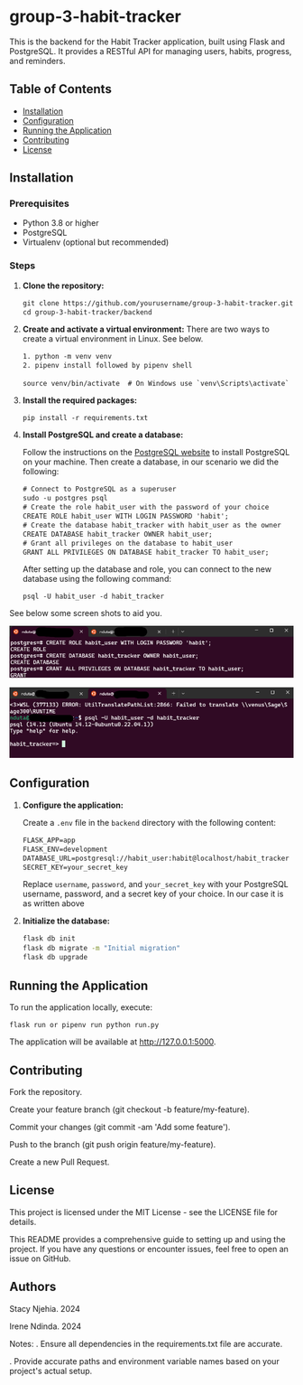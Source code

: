 # group-3-habit-tracker
This is the backend for the Habit Tracker application, built using Flask and PostgreSQL. It provides a RESTful API for managing users, habits, progress, and reminders.

## Table of Contents

- [Installation](#installation)
- [Configuration](#configuration)
- [Running the Application](#running-the-application)
- [Contributing](#contributing)
- [License](#license)

## Installation

### Prerequisites

- Python 3.8 or higher
- PostgreSQL
- Virtualenv (optional but recommended)

### Steps

1. **Clone the repository:**

    ```
    git clone https://github.com/yourusername/group-3-habit-tracker.git
    cd group-3-habit-tracker/backend
    ```

2. **Create and activate a virtual environment:**
There are two ways to create a virtual environment in Linux. See below.
    ```
    1. python -m venv venv 
    2. pipenv install followed by pipenv shell
    
    source venv/bin/activate  # On Windows use `venv\Scripts\activate`
    ```

3. **Install the required packages:**

    ```
    pip install -r requirements.txt
    ```

4. **Install PostgreSQL and create a database:**

    Follow the instructions on the [PostgreSQL website](https://www.postgresql.org/download/) to install PostgreSQL on your machine. Then create a database, in our scenario we did the following:

    ```
    # Connect to PostgreSQL as a superuser
    sudo -u postgres psql
    # Create the role habit_user with the password of your choice
    CREATE ROLE habit_user WITH LOGIN PASSWORD 'habit';
    # Create the database habit_tracker with habit_user as the owner
    CREATE DATABASE habit_tracker OWNER habit_user;
    # Grant all privileges on the database to habit_user
    GRANT ALL PRIVILEGES ON DATABASE habit_tracker TO habit_user;
    ```
    After setting up the database and role, you can connect to the new database using the following command:

    ```
    psql -U habit_user -d habit_tracker
    ```
See below some screen shots to aid you.

![Creating database.](backend/images/postgres.png)

![Connecting to new database.](backend/images/postgres2.png)


## Configuration

1. **Configure the application:**

    Create a `.env` file in the `backend` directory with the following content:

    ```env
    FLASK_APP=app
    FLASK_ENV=development
    DATABASE_URL=postgresql://habit_user:habit@localhost/habit_tracker
    SECRET_KEY=your_secret_key
    ```

    Replace `username`, `password`, and `your_secret_key` with your PostgreSQL username, password, and a secret key of your choice. In our case it is as written above

2. **Initialize the database:**

    ```bash
    flask db init
    flask db migrate -m "Initial migration"
    flask db upgrade
    ```

## Running the Application

To run the application locally, execute:

```
flask run or pipenv run python run.py
```

The application will be available at http://127.0.0.1:5000. 



## Contributing
Fork the repository. 

Create your feature branch (git checkout -b feature/my-feature). 

Commit your changes (git commit -am 'Add some feature'). 

Push to the branch (git push origin feature/my-feature). 

Create a new Pull Request.

## License
This project is licensed under the MIT License - see the LICENSE file for details.

This README provides a comprehensive guide to setting up and using the project. If you have any questions or encounter issues, feel free to open an issue on GitHub.

## Authors
Stacy Njehia. 2024

Irene Ndinda. 2024

Notes:
. Ensure all dependencies in the requirements.txt file are accurate.

. Provide accurate paths and environment variable names based on your project's actual setup.
